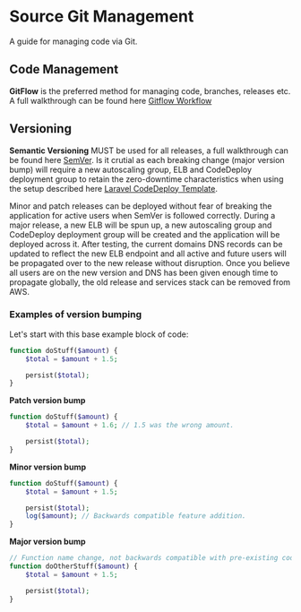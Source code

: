 # Source Git Management
A guide for managing code via Git.

## Code Management
**GitFlow** is the preferred method for managing code, branches, releases etc. A full walkthrough can be found here [Gitflow Workflow](https://www.atlassian.com/git/tutorials/comparing-workflows/gitflow-workflow)

## Versioning
**Semantic Versioning** MUST be used for all releases, a full walkthrough can be found here [SemVer](http://semver.org/). Is it crutial as each breaking change (major version bump) will require a new autoscaling group, ELB and CodeDeploy deployment group to retain the zero-downtime characteristics when using the setup described here [Laravel CodeDeploy Template](https://github.com/enzyme-ops/laravel-code-deploy-template).

Minor and patch releases can be deployed without fear of breaking the application for active users when SemVer is followed correctly. During a major release, a new ELB will be spun up, a new autoscaling group and CodeDeploy deployment group will be created and the application will be deployed across it. After testing, the current domains DNS records can be updated to reflect the new ELB endpoint and all active and future users will be propagated over to the new release without disruption. Once you believe all users are on the new version and DNS has been given enough time to propagate globally, the old release and services stack can be removed from AWS.

### Examples of version bumping
Let's start with this base example block of code:
```php
function doStuff($amount) {
    $total = $amount + 1.5;

    persist($total);
}
```

**Patch version bump**
```php
function doStuff($amount) {
    $total = $amount + 1.6; // 1.5 was the wrong amount.

    persist($total);
}
```

**Minor version bump**
```php
function doStuff($amount) {
    $total = $amount + 1.5;

    persist($total);
    log($amount); // Backwards compatible feature addition.
}
```

**Major version bump**
```php
// Function name change, not backwards compatible with pre-existing code.
function doOtherStuff($amount) {
    $total = $amount + 1.5;

    persist($total);
}
```

